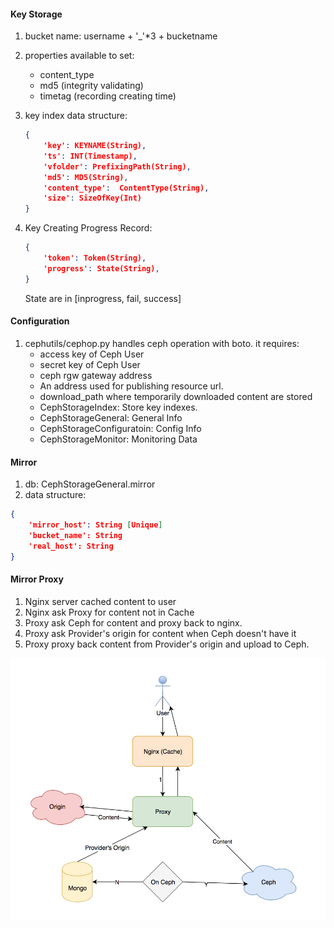 #### Key Storage
1. bucket name: username + '_'*3 + bucketname
2. properties available to set:
	* content_type
	* md5 (integrity validating)
	* timetag (recording creating time)
3. key index data structure:
	
	```json
	{
		'key': KEYNAME(String),
		'ts': INT(Timestamp),
		'vfolder': PrefixingPath(String),
		'md5': MD5(String),
		'content_type':  ContentType(String),
		'size': SizeOfKey(Int)
	}
	```
4. Key Creating Progress Record:
	
	```json
	{
		'token': Token(String),
		'progress': State(String),
	}
	```
	
	State are in [inprogress, fail, success]
	
#### Configuration
1. cephutils/cephop.py handles ceph operation with boto. it requires:
	* access key of Ceph User
	* secret key of Ceph User
	* ceph rgw gateway address
	* An address used for publishing resource url.
   * download_path where temporarily downloaded content are stored
   * CephStorageIndex: Store key indexes.
   * CephStorageGeneral: General Info
   * CephStorageConfiguratoin: Config Info
   * CephStorageMonitor: Monitoring Data

#### Mirror
1. db: CephStorageGeneral.mirror
2. data structure:

```json
{
	'mirror_host': String [Unique]
	'bucket_name': String
	'real_host': String
}
```

#### Mirror Proxy
	
1. Nginx server cached content to user
2. Nginx ask Proxy for content not in Cache
3. Proxy ask Ceph for content and proxy back to nginx.
4. Proxy ask Provider's origin for content when Ceph doesn't have it
5. Proxy proxy back content from Provider's origin and upload to Ceph.

![mirrorproxy](doc/mirrorproxy.png "mirrorproxy")